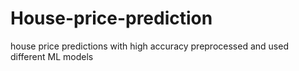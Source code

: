 # House-price-prediction
house price predictions with high accuracy preprocessed and used different ML models 
